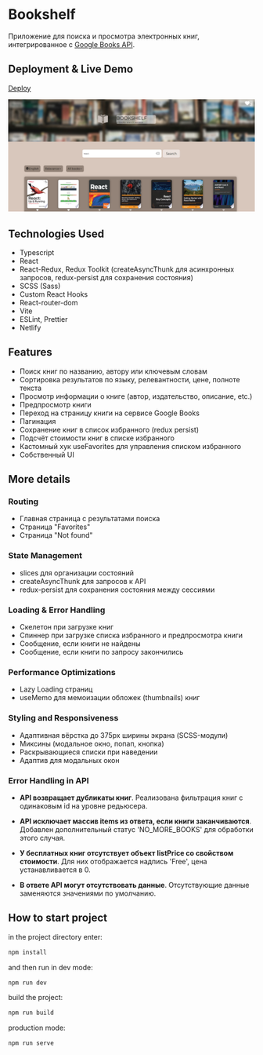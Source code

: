 # Bookshelf

Приложение для поиска и просмотра электронных книг, интегрированное с [Google Books API](https://developers.google.com/books).

## Deployment & Live Demo

[Deploy](https://bookshelfsearch.netlify.app/)

<img src='./src/assets/images/bookshelfpreview.png' alt="preview">

## Technologies Used

- Typescript
- React
- React-Redux, Redux Toolkit (createAsyncThunk для асинхронных запросов, redux-persist для сохранения состояния)
- SCSS (Sass)
- Custom React Hooks
- React-router-dom
- Vite
- ESLint, Prettier
- Netlify

## Features

- Поиск книг по названию, автору или ключевым словам
- Сортировка результатов по языку, релевантности, цене, полноте текста
- Просмотр информации о книге (автор, издательство, описание, etc.)
- Предпросмотр книги
- Переход на страницу книги на сервисе Google Books
- Пагинация
- Сохранение книг в список избранного (redux persist)
- Подсчёт стоимости книг в списке избранного
- Кастомный хук useFavorites для управления списком избранного
- Собственный UI

## More details

### Routing

- Главная страница с результатами поиска
- Страница "Favorites"
- Страница "Not found"

### State Management

- slices для организации состояний
- createAsyncThunk для запросов к API
- redux-persist для сохранения состояния между сессиями

### Loading & Error Handling

- Скелетон при загрузке книг
- Спиннер при загрузке списка избранного и предпросмотра книги
- Сообщение, если книги не найдены
- Сообщение, если книги по запросу закончились

### Performance Optimizations

- Lazy Loading страниц
- useMemo для мемоизации обложек (thumbnails) книг

### Styling and Responsiveness

- Адаптивная вёрстка до 375px ширины экрана (SCSS-модули)
- Миксины (модальное окно, попап, кнопка)
- Раскрывающиеся списки при наведении
- Адаптив для модальных окон

### Error Handling in API

- **API возвращает дубликаты книг**. Реализована фильтрация книг с одинаковым id на уровне редьюсера.

- **API исключает массив items из ответа, если книги заканчиваются**. Добавлен дополнительный статус 'NO_MORE_BOOKS' для обработки этого случая.

- **У бесплатных книг отсутствует объект listPrice со свойством стоимости**. Для них отображается надпись 'Free', цена устанавливается в 0.

- **В ответе API могут отсутствовать данные**. Отсутствующие данные заменяются значениями по умолчанию.

## How to start project

in the project directory enter:

```js
npm install
```

and then run in dev mode:

```js
npm run dev
```

build the project:

```js
npm run build
```

production mode:

```js
npm run serve
```
